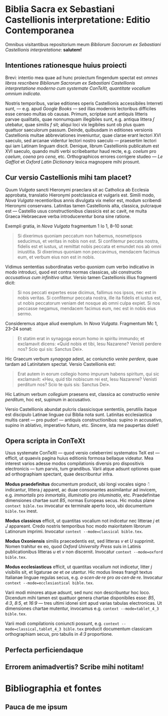 # Biblia Sacra ex Sebastiani Castellionis interpretatione: Editio Contemporanea

Omnibus visitantibus repositorium meum _Bibliorum Sacrorum ex Sebastiani Castellionis interpretatione_: **salutem!**

## Intentiones rationesque huius proiecti

Brevi: intentio mea quae ad hunc proiectum fingendum spectat est
_omnes libros rescribere Bibliorum Sacrorum ex Sebastiani Castellionis interpretatione moderno cum systemate ConTeXt, quantitate vocalium omnium indicata_.

Nostris temporibus, variae editiones operis Castellionis accessibiles Interreti sunt, — e.g. apud _Google Books_ —
sed illas modernis lectoribus difficiles esse censeo multas ob causas.
Primum, scriptae sunt antiquis litteris parvae qualitatis, quae nonnumquam illegibiles sunt,
e.g. antiqua littera _ſ_ utebatur, quae similis _f_ sit; aliqui loci vix legibiles sunt ob plus quam quattuor saeculorum passum.
Deinde, quibusdam in editiones versionis Castellionis multae abbreviationes inveniuntur, quae clarae erant lectori XVI saeculo, sed arcanae videntur lectori nostro saeculo — praesertim lectori qui iam Latinam linguam discit.
Denique, librum Castellionis publicatum est XVI saeculo, quando multi verbi scribebantur haud recte, e.g. _coelum_ pro _caelum_, _coena_ pro _cena_, etc.
Orthographicos errores corrigere studeo — _Le Gaffiot_ et _Oxford Latin Dictionary_ lexica magnopere mihi prosunt.

## Cur versio Castellionis mihi tam placet?

Quum _Vulgata_ sancti Hieronymi praeclara sit ac Catholica ab Ecclesia approbata, translatio Hieronymi postclassica et vulgaris est.
Simili modo, _Nova Vulgata_ recentioribus annis divulgata vix melior est, modum scribendi Hieronymi conservans.
Latinitas tamen Castellionis alta, classica, pulcraque est —
Castellio usus constructionibus classicis est ac cavit, ne multa Graeca Hebraecave verba introducerentur bona sine ratione.

Exempli gratia, in _Nova Vulgata_ fragmentum 1 Io 1, 8–10 sonat:

> Si dixerimus quoniam peccatum non habemus, nosmetipsos seducimus, et veritas in nobis non est.
> Si confitemur peccata nostra, fidelis est et iustus, ut remittat nobis peccata et emundet nos ab omni iniustitia.
> Si dixerimus quoniam non peccavimus, mendacem facimus eum, et verbum eius non est in nobis.

Vidimus sententias subordinatas verbo _quoniam_ cum verbo indicativo in modo introduci, quod est contra normas classicas, ubi constructio _accusativus cum infinitivo_ utitur.
Versio tamen Castellionis illius fragmenti dicit:

> Si nos peccati expertes esse dicimus, fallimus nos ipsos, nec est in nobis veritas.
> Si confitemur peccata nostra, ille ita fidelis et iustus est, ut nobis peccatorum veniam det nosque ab omni culpa expiet.
> Si nos peccasse negamus, mendacem facimus eum, nec est in nobis eius sermo.

Consideremus atque aliud exemplum. In _Nova Vulgata_. Fragmentum Mc 1, 23–24 sonat:
> Et statim erat in synagoga eorum homo in spiritu immundo; et exclamavit dicens:
> «Quid nobis et tibi, Iesu Nazarene? Venisti perdere nos? Scio qui sis: Sanctus Dei».

Hic Graecum verbum _synagoga_ adest, ac coniunctio _venire perdere_, quae tardam ad Latinitatem spectat. Versio Castellionis est:

> Erat autem in eorum collegio homo impurum habens spiritum, qui sic exclamavit:
> «Heu, quid tibi nobiscum rei est, Iesu Nazarene? Venisti perditum nos? Scio te quis sis: Sanctus Dei».

Hic Latinum verbum _collegium_ praesens est, classica ac constructio _venire perditum_, hoc est, supinum in accusativo.

Versio Castellionis abundat pulcris classicisque sententiis, perutilis itaque est discipulo Latinae linguae cui Biblia nota sunt.
Latinitas ecclesiastica multis caret — pro pudor! — antiquis constructionibus: supino in accusativo, supino in ablativo, imperativo futuro, etc.
Sincere, ista me paupertas dolet!

## Opera scripta in ConTeXt

Usus systemate ConTeXt — quod versio celeberrimi systematos TeX est —
efficit, ut quaevis pagina huius editionis formosa bellaque videatur.
Mea interest varios adesse modos compilationis diversis pro dispositivis electronicis — tum parvis, tum grandibus.
Varii atque adsunt optiones quae ad orthographiam spectant, quae describuntur infra.

**Modus praedefinitus** documentum producit, ubi longi vocales signo ◌̄ indicantur, littera _j_ apparet, ac duae consonantes assimilantur ad invicem, e.g. _immortalis_ pro _inmortalis_, _illuminatio_ pro _inluminatio_, etc.
Praedefinitae dimensiones chartae sunt _B5_, normas Europeas secus.
Hic modus plane ``context bible.tex`` invocatur ex terminale aperto loco, ubi documentum ``bible.tex`` inest.

**Modus classicus** efficit, ut quantitas vocalium not indicetur nec litterae _j_ et _J_ appareant.
Credo nostris temporibus hoc modo maioritatem librorum Latinorum imprimi. Invocatur  ``context --mode=classical bible.tex``.

**Modus Oxoniensis** similis praecedentis est, sed litteras _v_ et _U_ supprimit. Nomen trahitur ex eo, quod _Oxford University Press_ suis in Latinis publicationibus litteras _u_ et _v_ non discernit. Invocatur ``context --mode=oxford bible.tex``.

**Modus ecclesiasticus** efficit, ut quantitas vocalium not indicetur, litter _j_ visibilis sit, et ligaturae _ae_ et _oe_ utantur. Hic modus lineas frangit textus Italianae linguae regulas secus, e.g. _a‧scen‧de‧re_ pro _as‧cen‧de‧re_. Invocatur ``context --mode=ecclesiastical bible.tex``.

Varii modi minores atque adsunt, sed nunc non describuntur hoc loco. Dicendum mihi tamen est quattuor genera chartae disponibiles esse: _B5_, _4:3_, _8:5_, et _16:9_ — tres ultimi idonei sint apud varias tabulas electronicas. Ut dimensiones chartae mutentur, invocamus e.g. ``context --mode=tablet_4_3 bible.tex``.

Varii modi compilationis coniuncti possunt, e.g. ``context --mode=classical,tablet_4_3 bible.tex`` producit documentum classicam orthographiam secus, pro tabulis in _4:3_ proportione.

## Perfecta perficiendaque

## Errorem animadvertis? Scribe mihi notitam!

# Bibliographia et fontes

## Pauca de me ipsum






